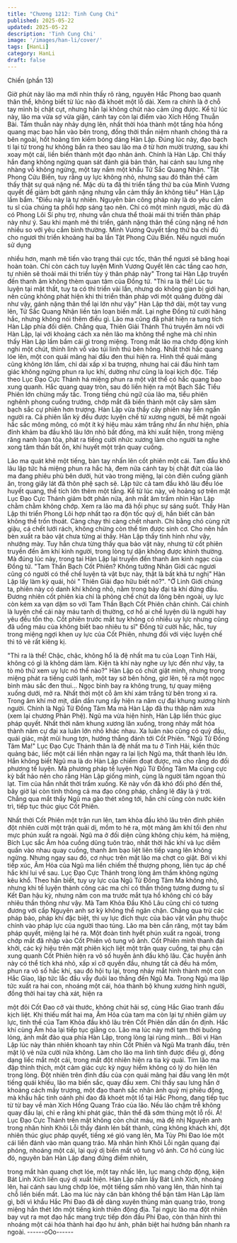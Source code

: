 ```yaml
---
title: "Chương 1212: Tinh Cung Chi"
published: 2025-05-22
updated: 2025-05-22
description: 'Tinh Cung Chi'
image: '/images/han-li/cover/'
tags: [HanLi]
category: HanLi
draft: false
---
```


Chiến (phần 13)

Giờ phút này lão ma mới nhìn thấy rõ ràng, nguyên Hắc Phong
bao quanh thân thể, không biết từ lúc nào đã khoét một lỗ dài.
Xem ra chính là ở chỗ tay mình bị chặt cụt, nhưng hắn lại không
chút nào cảm ứng được. Kể từ lúc này, lão ma vừa sợ vừa giận,
cánh tay còn lại điểm vào Xích Hồng Thuẫn Bài.
Tấm thuẫn này nhảy dựng lên, nhất thời hóa thành một tầng hỏa
hồng quang mạc bao hắn vào bên trong, đồng thời thần niệm
nhanh chóng thả ra bên ngoài, hốt hoảng tìm kiếm bóng dáng
Hàn Lập.
Đúng lúc này, đạo bạch ti lại từ trong hư không bắn ra theo sau
lão ma ở từ hơn mười trượng, sau khi xoay một cái, liền biến
thành một đạo nhân ảnh.
Chính là Hàn Lập. Chỉ thấy hắn đang không ngừng quan sát đánh
giá bản thân, hai cánh sau lưng nhẹ nhàng vỗ không ngừng, một
tay nắm một khẩu Tử Sắc Quang Nhận.
"Tật Phong Cửu Biến, tuy rằng uy lực không nhỏ, nhưng sau đó
thân thể cảm thấy thật sự quá nặng nề. Mặc dù ta đã thi triển tầng
thứ ba của Minh Vương quyết để giảm bớt gánh nặng nhưng vẫn
cảm thấy ăn không tiêu" Hàn Lập lẩm bẩm.
"Điều này là tự nhiên. Nguyên bản công pháp này là do yêu cầm
tu sĩ của chúng ta phối hợp sáng tạo nên. Chỉ có một mình ngươi,
mặc dù đã có Phong Lôi Sí phụ trợ, nhưng vẫn chưa thể thoải mái
thi triển thân pháp này như ý. Sau khi mạnh mẽ thi triển, gánh
nặng thân thể cũng nặng nề hơn nhiều so với yêu cầm bình
thường. Minh Vương Quyết tầng thứ ba chỉ đủ cho ngươi thi triển
khoảng hai ba lần Tật Phong Cửu Biến. Nếu ngươi muốn sử dụng

nhiều hơn, mạnh mẽ tiến vào trạng thái cực tốc, thân thể ngươi sẽ
băng hoại hoàn toàn. Chỉ còn cách tuy luyện Minh Vương Quyết
lên các tầng cao hơn, tự nhiên sẽ thoải mái thi triển tùy ý thân
pháp này" Trong tai Hàn Lập truyền đến thanh âm không thèm
quan tâm của Đồng tử.
"Thì ra là thế! Lúc tu luyện tại mật thất, tuy ta có thi triển vài lần,
nhưng do không gian bị giới hạn, nên cũng không phát hiện khi thi
triển thân pháp với một quãng đường dài như vậy, gánh nặng thân
thể lại lớn như vậy" Hàn Lập thở dài, một tay vung lên, Tử Sắc
Quang Nhận liền tán loạn biến mất.
Lại nghe Đồng tử cười hăng hắc, nhưng không nói thêm điều gì.
Lão ma cũng đã phát hiện ra tung tích Hàn Lập phía đối diện.
Chẳng qua, Thiên Giải Thánh Thú truyền âm nói với Hàn Lập, lại
với khoảng cách xa nên lão ma không thể nghe mà chỉ nhìn thấy
Hàn Lập lầm bầm cái gì trong miệng. Trong mắt lão ma chớp
động kinh nghi một chút, thình lình vỗ vào túi linh thú bên hông.
Nhất thời hắc quang lóe lên, một con quái mãng hai đầu đen thui
hiện ra. Hình thể quái mãng cũng không lớn lắm, chỉ dài xấp xỉ ba
trượng, nhưng hai cái đầu hình tam giác không ngừng phun ra lục
khí, dường như cũng là loại kịch độc.
Tiếp theo Lục Đạo Cực Thánh há miệng phun ra một vật thể có
hắc quang bao xung quanh. Hắc quang quay tròn, sau đó liền
hiện ra một Bạch Sắc Tiểu Phiên lớn chừng mấy tấc. Trong tiếng
chú ngữ của lão ma, tiểu phiên nghênh phong cuồng trướng,
chớp mắt đã biến thành một cây sâm sâm bạch sắc cự phiên hơn
trượng.
Hàn Lập vừa thấy cây phiên này liền ngẩn người ra. Cả phiên lẫn
kỳ đều được luyện chế từ xương người, bề mặt ngoài hắc sắc
mông mông, có một ít ký hiệu màu xám trắng như ẩn như hiện,
phía đỉnh khảm ba đầu khô lâu lớn nhỏ bất đồng, mà khi xuất
hiện, trong miệng răng nanh loạn tỏa, phát ra tiếng cười nhức
xương làm cho người ta nghe xong tâm thần bất ổn, khí huyết
một trận quay cuồng.

Lão ma quát khẽ một tiếng, bàn tay nhấn lên cốt phiên một cái.
Tam đầu khô lâu lập tức há miệng phun ra hắc hà, đem nửa cánh
tay bị chặt đứt của lão ma đang phiêu phù bên dưới, hút vào
trong miệng, lại còn điên cuồng giành ăn, trong giây lát đã thôn
phệ sạch sẽ.
Lập tức cả tam đầu khô lâu đều lóe huyết quang, thể tích lớn
thêm một tầng. Kể từ lúc này, vẻ hoảng sợ trên mặt Lục Đạo Cực
Thánh giảm bớt phân nửa, ánh mắt âm trầm nhìn Hàn Lập chằm
chằm không chớp. Xem ra lão ma đã hồi phục sự sáng suốt.
Thấy Hàn Lập thi triển Phong Lôi hợp nhất tạo ra độn tốc quỷ dị,
hắn biết căn bản không thể trốn thoát. Càng chạy thì càng chết
nhanh. Chi bằng chó cùng rứt giậu, cá chết lưới rách, không
chừng còn thể tìm được sinh cơ. Cho nên hắn bèn xuất ra bảo
vật chưa từng ai thấy.
Hàn Lập thấy tình hình như vậy, nhướng mày. Tuy hắn chưa từng
thấy qua bảo vật này, nhưng từ cốt phiên truyền đến âm khí kinh
người, trong lòng tự dặn không được khinh thường. Mà đúng lúc
này, trong tai Hàn Lập lại truyền đến thanh âm kinh ngạc của
Đồng tử.
"Tam Thần Bạch Cốt Phiên? Không tưởng Nhân Giới các ngươi
cũng có người có thể chế luyện tà vật bực này, thật là bất khả tư
nghị"
Hàn Lập lấy làm kỳ quái, hỏi " Thiên Giải đạo hữu biết nó?".
"Ở Linh Giới chúng ta, phiên này có danh khí không nhỏ, nằm
trong bảy đại tà khí đứng đầu. Đương nhiên cốt phiên kia chỉ là
phỏng chế chút da lông bên ngoài, uy lực còn kém xa vạn dặm so
với Tam Thần Bạch Cốt Phiên chân chính. Cái chính là luyện chế
cái này máu tanh dị thường, cơ hồ ai chế luyện dù là người hay
yêu đều tổn thọ. Cốt phiên trước mắt tuy không có nhiều uy lực
nhưng cũng đã uống máu của không biết bao nhiêu tu sĩ"
Đồng tử cười hắc, hắc, tuy trong miệng ngợi khen uy lực của Cốt
Phiên, nhưng đối với việc luyện chế thì tỏ vẻ rất kiêng kị.

"Thì ra là thế! Chậc, chậc, không hổ là đệ nhất ma tu của Loạn
Tinh Hải, không có gì là không dám làm. Kiện tà khí này nghe uy
lực đến như vậy, ta tò mò thử xem uy lực nó thế nào?"
Hàn Lập có chút giật mình, nhưng trong miệng phát ra tiếng cười
lạnh, một tay sờ bên hông, giơ lên, tế ra một ngọc bình màu sắc
đen thui…
Ngọc bình bay ra không trung, tự quay miệng xuống dưới, mở ra.
Nhất thời một cỗ âm khí xám trắng từ bên trong xì ra. Trong âm
khí mờ mịt, dần dần rung rẩy hiện ra năm cự đại khung xương
hình người. Chính là Ngũ Tử Đồng Tâm Ma mà Hàn Lập đã thu
thập năm xưa (xem lại chương Phản Phệ).
Ngũ ma vừa hiện hình, Hàn Lập liền thúc giục pháp quyết.
Nhất thời năm khung xương lăn xuống, trong nháy mắt hóa thành
năm cự đại xa luân lớn nhỏ khác nhau. Xa luân nào cũng có quỷ
đầu, quái giác, mặt mũi hung tợn, hướng thẳng đánh tới Cốt
Phiên.
"Ngũ Tử Đồng Tâm Ma!"
Lục Đạo Cực Thánh thân là đệ nhất ma tu ở Tinh Hải, kiến thức
quảng bác, liếc một cái liền nhận ngay ra lai lịch Ngũ ma, thất
thanh lêu lớn.
Hắn không biết Ngũ ma là do Hàn Lập chiếm đoạt được, mà cho
rằng do đối phương tế luyện. Mà phương pháp tế luyện Ngũ Tử
Đồng Tâm Ma cũng cực kỳ bất hảo nên cho rằng Hàn Lập giống
mình, cùng là người tâm ngoan thủ lạt.
Tim của hắn nhất thời trầm xuống.
Kẻ này vốn đã khó đối phó đến thế, bây giờ lại còn tinh thông cả
ma đạo công pháp, chẳng lẽ đây là ý trời. Chẳng qua mắt thấy
Ngũ ma gào thét xông tới, hắn chỉ cũng còn nước kiên trì, tiếp tục
thúc giục Cốt Phiên.

Nhất thời Cốt Phiên một trận run lên, tam khỏa đầu khô lâu trên
đỉnh phiên đột nhiên cười một trận quái dị, mồm to hé ra, một
mảng âm khí tối đen như mực phún xuất ra ngoài. Ngũ ma ở đối
diện cũng không chịu kém, há miệng, Bích Lục sắc Âm hỏa cuồng
dũng tuôn trào, nhất thời hắc khí và lục diễm quấn vào nhau quay
cuồng, thanh âm bạo liệt liên tiếp vang lên không ngừng.
Nhưng ngay sau đó, cơ nhục trên mặt lão ma chợt co giật.
Bởi vì khi tiếp xúc, Âm Hỏa của Ngũ ma liền chiếm thế thượng
phong, liên tục áp chế hắc khí lui về sau. Lục Đạo Cực Thánh
trong lòng âm thầm không ngừng kêu khổ.
Theo hắn biết, tuy uy lực của Ngũ Tử Đồng Tâm Ma không nhỏ,
nhưng khi tế luyện thành công các ma chỉ có thần thông tương
đương tu sĩ Kết Đan hậu kỳ, nhưng năm con ma trước mắt tựa hồ
không chỉ có bấy nhiêu thần thông như vậy. Mà Tam Khỏa Đầu
Khô Lâu cũng chỉ có tương đương với cấp Nguyên anh sơ kỳ
không thể ngăn chặn.
Chẳng qua trừ các pháp bảo, pháp khí đặc biệt, thì uy lực đích
thực của bảo vật vẫn phụ thuộc chính vào pháp lực của người
thao túng. Lão ma bèn cắn răng, một tay bấm pháp quyết, miệng
lại hé ra.
Một đoàn tinh hyết phún xuất ra ngoài, trong chớp mắt đã nhập
vào Cốt Phiên vô tung vô ảnh.
Cốt Phiên minh thanh đại khởi, các ký hiệu trên mặt phiên kịch liệt
một trận quay cuồng, tại phụ cận xung quanh Cốt Phiên hiện ra
vô số huyễn ảnh đầu khô lâu.
Các huyễn ảnh này có thể tích khá nhỏ, xấp xỉ cỡ quyền đầu,
nhưng tất cả đều há mồm, phun ra vô số hắc khí, sau đó hội tụ
lại, trong nháy mắt hình thành một con Hắc Giao, lập tức lắc đầu
vẫy đuôi lao thẳng đến Ngũ Ma.
Trong Ngũ ma lập tức xuất ra hai con, nhoáng một cái, hóa thành
bộ khung xương hình người, đồng thời hai tay chà xát, hiện ra

một đôi Cốt Đao cỡ vài thước, không chút hãi sợ, cùng Hắc Giao
tranh đấu kịch liệt.
Khi thiếu mất hai ma, Âm Hỏa của tam ma còn lại tự nhiên giảm
uy lực, tình thế của Tam Khỏa đầu khô lâu trên Cốt Phiên dần dần
ổn định.
Hắc khí cùng Âm hỏa lại tiếp tục giằng co.
Lão ma lúc này mới tạm thời buông lỏng, ánh mắt đảo qua phía
Hàn Lập, trong lòng lại rùng mình…
Bởi vì Hàn Lập lúc này thản nhiên khoanh tay nhìn Cốt Phiên và
Ngũ Ma tranh đấu, trên mặt lộ vẻ nửa cười nửa không. Làm cho
lão ma linh tính được điều gì, đồng dạng liếc mắt một cái, trong
mắt đột nhiên hiện ra tia kỳ quái.
Tim lão ma đập thình thịch, một cảm giác cực kỳ nguy hiểm không
có lý do hiện lên trong lòng. Đột nhiên trên đỉnh đầu của con quái
mãng hai đầu vang lên một tiếng quái khiếu, lão ma biến sắc,
quay đầu xem.
Chỉ thấy sau lưng hắn ở khoảng cách mấy trượng, một đạo thanh
sắc nhân ảnh quỷ mị phiêu động, mà khẩu hắc tinh oánh phi đao
đã khoét một lổ tại Hắc Phong, đang tiếp tục từ từ bay về màn
Xích Hồng Quang Tráo của lão.
Nếu lão chậm trễ không quay đầu lại, chỉ e rằng khi phát giác,
thân thể đã sớm thủng một lỗ rồi.
Á! Lục Đạo Cực Thánh trên mặt không còn chút máu, mà đệ nhị
Nguyên anh trong nhân hình Khôi Lỗi thấy đánh lén bất thành,
cũng không khách khí, đột nhiên thúc giục pháp quyết, tiếng xé
gió vang lên, Ma Tủy Phi Đao lóe một cái liền đánh vào màn
quang tráo.
Mà nhân hình Khôi Lỗi ngân quang đại phóng, nhoáng một cái, lại
quỷ dị biến mất vô tung vô ảnh.
Cơ hồ cùng lúc đó, nguyên bản Hàn Lập đang đứng điềm nhiên,

trong mắt hàn quang chợt lóe, một tay nhấc lên, lục mang chớp
động, kiện Bát Linh Xích liền quỷ dị xuất hiện.
Hàn Lập nắm lấy Bát Linh Xích, nhoáng lên, hai cánh sau lưng
chớp lóe, một tiếng sấm nhỏ vang lên, thân hình tại chỗ liền biến
mất.
Lão ma lúc này căn bản không thể bận tâm Hàn Lập làm gì, bởi vì
khẩu Hắc Phi Đao đã dễ dàng xuyên thủng màn quang tráo, trong
miệng hắn thét lớn một tiếng kinh thiên động địa.
Tại ngực lão ma đột nhiên bay vụt ra mọt đạo hắc mang trực tiếp
đón đầu Phi Đao, còn thân hình thì nhoáng một cái hóa thành hai
đạo hư ảnh, phân biệt hai hướng bắn nhanh ra ngoài.
------oOo------
